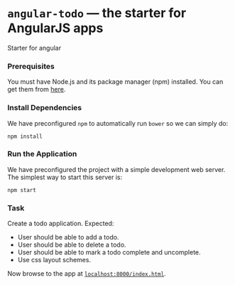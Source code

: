 # `angular-todo` — the starter for AngularJS apps

Starter for angular


### Prerequisites


You must have Node.js and its package manager (npm) installed. You can get them from [here][node].


### Install Dependencies

We have preconfigured `npm` to automatically run `bower` so we can simply do:

```
npm install
```

### Run the Application

We have preconfigured the project with a simple development web server. The simplest way to start
this server is:

```
npm start
```

### Task

Create a todo application.
Expected:
* User should be able to add a todo.
* User should be able to delete a todo.
* User should be able to mark a todo complete and uncomplete.
* Use css layout schemes.

Now browse to the app at [`localhost:8000/index.html`][local-app-url].

[local-app-url]: http://localhost:8000/index.html
[node]: https://nodejs.org/
